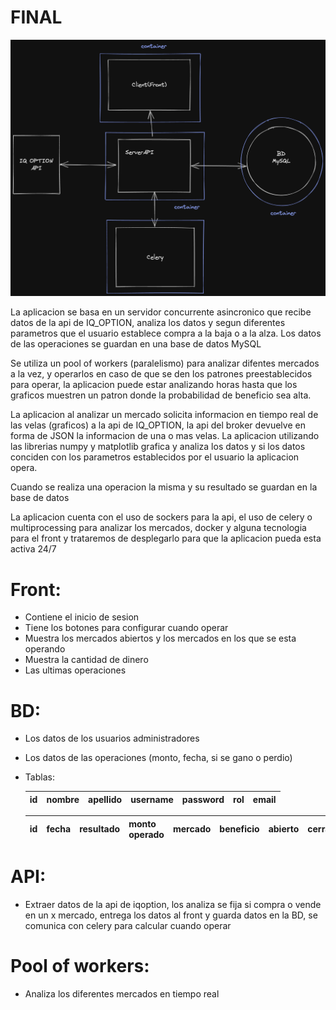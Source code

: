 # FINAL

![compu2dark.png](FINAL%20c529cb82acb3484cbef94c920f787d70/compu2dark.png)

La aplicacion se basa en un servidor concurrente asincronico que recibe datos de la api de IQ_OPTION, analiza los datos y segun diferentes parametros que el usuario establece compra a la baja o a la alza. Los datos de las operaciones se guardan en una base de datos MySQL

Se utiliza un pool of workers (paralelismo) para analizar difentes mercados a la vez, y operarlos en caso de que se den los patrones preestablecidos para operar, la aplicacion puede estar analizando horas hasta que los graficos muestren un patron donde la probabilidad de beneficio sea alta.

La aplicacion al analizar un mercado solicita informacion en tiempo real de las velas (graficos) a la api de IQ_OPTION, la api del broker devuelve en forma de JSON la informacion de una o mas velas. La aplicacion utilizando las librerias numpy y matplotlib grafica y analiza los datos y si los datos conciden con los parametros establecidos por el usuario la aplicacion opera.

Cuando se realiza una operacion la misma y su resultado se guardan en la base de datos

La aplicacion cuenta con el uso de sockers para la api, el uso de celery o multiprocessing para analizar los mercados, docker y alguna tecnologia para el front y trataremos de desplegarlo para que la aplicacion pueda esta activa 24/7

# Front:

- Contiene el inicio de sesion
- Tiene los botones para configurar cuando operar
- Muestra los mercados abiertos y los mercados en los que se esta operando
- Muestra la cantidad de dinero
- Las ultimas operaciones

# BD:

- Los datos de los usuarios administradores
- Los datos de las operaciones (monto, fecha, si se gano o perdio)
- Tablas:
    
    
    | id | nombre | apellido | username | password | rol | email |
    | --- | --- | --- | --- | --- | --- | --- |
    
    | id | fecha | resultado | monto operado | mercado | beneficio | abierto | cerrado | tiempo | ventaja |
    | --- | --- | --- | --- | --- | --- | --- | --- | --- | --- |

# API:

- Extraer datos de la api de iqoption, los analiza se fija si compra o vende en un x mercado, entrega los datos al front y guarda datos en la BD, se comunica con celery para calcular cuando operar

# Pool of workers:

- Analiza los diferentes mercados en tiempo real